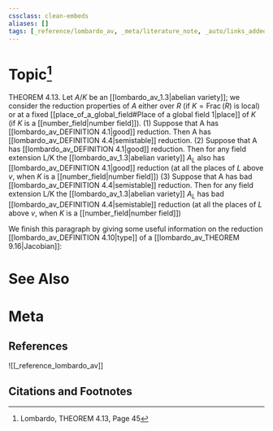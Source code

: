 ```yaml
---
cssclass: clean-embeds
aliases: []
tags: [_reference/lombardo_av, _meta/literature_note, _auto/links_added, _meta/TODO/change_title, _meta/concept]
---
```

# Topic[^1]
THEOREM 4.13. Let $A / K$ be an [[lombardo_av_1.3|abelian variety]]; we consider the reduction properties of $A$ either over $R$ (if $K=\operatorname{Frac}(R)$ is local) or at a fixed [[place_of_a_global_field#Place of a global field 1|place]] of $K$ (if $K$ is a [[number_field|number field]]).
(1) Suppose that A has [[lombardo_av_DEFINITION 4.1|good]] reduction. Then A has [[lombardo_av_DEFINITION 4.4|semistable]] reduction.
(2) Suppose that A has [[lombardo_av_DEFINITION 4.1|good]] reduction. Then for any field extension L/K the [[lombardo_av_1.3|abelian variety]] $A_{L}$ also has [[lombardo_av_DEFINITION 4.1|good]] reduction (at all the places of $L$ above $v$, when $K$ is a [[number_field|number field]])
(3) Suppose that A has bad [[lombardo_av_DEFINITION 4.4|semistable]] reduction. Then for any field extension L/K the [[lombardo_av_1.3|abelian variety]] $A_{L}$ has bad [[lombardo_av_DEFINITION 4.4|semistable]] reduction (at all the places of $L$ above $v$, when $K$ is a [[number_field|number field]])

We finish this paragraph by giving some useful information on the reduction [[lombardo_av_DEFINITION 4.10|type]] of a [[lombardo_av_THEOREM 9.16|Jacobian]]:


# See Also

# Meta
## References
![[_reference_lombardo_av]]

## Citations and Footnotes
[^1]: Lombardo, THEOREM 4.13, Page 45
